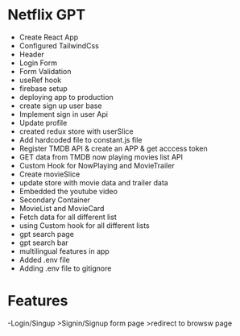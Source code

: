 # Netflix GPT
 - Create React App
 - Configured TailwindCss
 - Header
 - Login Form
 - Form Validation
 - useRef hook
 - firebase setup
 - deploying app to production
 - create sign up user base
 - Implement sign in user Api
 - Update profile
 - created redux store with userSlice
 - Add hardcoded file to constant.js file
 - Register TMDB API & create an APP & get acccess token
 - GET data from TMDB now playing movies list API
 - Custom Hook for NowPlaying and MovieTrailer
 - Create movieSlice 
 - update store with movie data and trailer data
 - Embedded the youtube video
 - Secondary Container
 - MovieList and MovieCard 
 - Fetch data for all different list 
 - using Custom hook for all different lists
 - gpt search page 
 - gpt search bar
 - multilingual features in app
 - Added .env file
 - Adding .env file to gitignore




# Features 
-Login/Singup
    >Signin/Signup form page
    >redirect to browsw page


